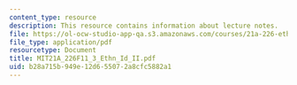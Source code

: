```yaml
---
content_type: resource
description: This resource contains information about lecture notes.
file: https://ol-ocw-studio-app-qa.s3.amazonaws.com/courses/21a-226-ethnic-and-national-identity-fall-2011/b28a715b949e12d655072a8cfc5882a1_MIT21A_226F11_3_Ethn_Id_II.pdf
file_type: application/pdf
resourcetype: Document
title: MIT21A_226F11_3_Ethn_Id_II.pdf
uid: b28a715b-949e-12d6-5507-2a8cfc5882a1
---
```


